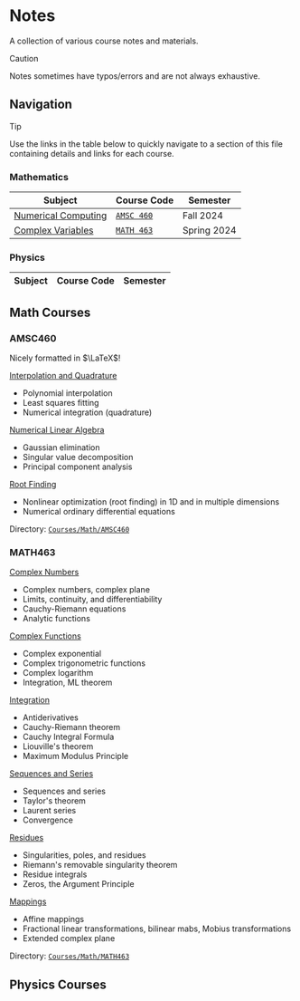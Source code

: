 # Notes

A collection of various course notes and materials.

> [!CAUTION]
> Notes sometimes have typos/errors and are not always exhaustive.

## Navigation

> [!TIP]
> Use the links in the table below to quickly navigate to a section of this file containing details and links for each course.

### Mathematics

| Subject | Course Code | Semester |
| ------- | ----------- | -------- |
| [Numerical Computing](#AMSC460) | [`AMSC 460`](#AMSC460) | Fall 2024 |
| [Complex Variables](#MATH463) | [`MATH 463`](#MATH463) | Spring 2024 |

### Physics

| Subject | Course Code | Semester |
| ------- | ----------- | -------- |

## Math Courses

### AMSC460
Nicely formatted in $\LaTeX$!

[Interpolation and Quadrature](Courses/Math/AMSC460/AMSC460_1_Interpolation.pdf)
 - Polynomial interpolation
 - Least squares fitting
 - Numerical integration (quadrature)

[Numerical Linear Algebra](Courses/Math/AMSC460/AMSC460_2_LinAlg.pdf)
 - Gaussian elimination
 - Singular value decomposition
 - Principal component analysis

[Root Finding](Courses/Math/AMSC460/AMSC460_3_Root_Finding.pdf)
 - Nonlinear optimization (root finding) in 1D and in multiple dimensions
 - Numerical ordinary differential equations

Directory: [`Courses/Math/AMSC460`](Courses/Math/AMSC460)

### MATH463
[Complex Numbers](Courses/Math/MATH463_1_Complex_Numbers.pdf)
 - Complex numbers, complex plane
 - Limits, continuity, and differentiability
 - Cauchy-Riemann equations
 - Analytic functions

[Complex Functions](Courses/Math/MATH463_2_Complex_Functions.pdf)
 - Complex exponential
 - Complex trigonometric functions
 - Complex logarithm
 - Integration, ML theorem

[Integration](Courses/Math/MATH463_3_Integration.pdf)
 - Antiderivatives
 - Cauchy-Riemann theorem
 - Cauchy Integral Formula
 - Liouville's theorem
 - Maximum Modulus Principle

[Sequences and Series](Courses/Math/MATH463_4_Sequences_Series.pdf)
 - Sequences and series
 - Taylor's theorem
 - Laurent series
 - Convergence

[Residues](Courses/Math/MATH463_5_Residues.pdf)
 - Singularities, poles, and residues
 - Riemann's removable singularity theorem
 - Residue integrals
 - Zeros, the Argument Principle

[Mappings](Courses/Math/MATH463_6_Mappings.pdf)
 - Affine mappings
 - Fractional linear transformations, bilinear mabs, Mobius transformations
 - Extended complex plane

Directory: [`Courses/Math/MATH463`](Courses/Math/MATH463)

## Physics Courses
